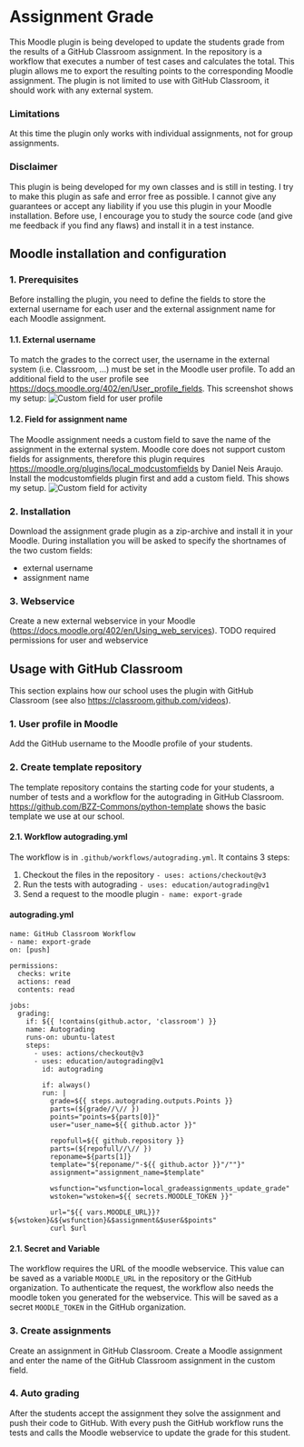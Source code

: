 # Assignment Grade

This Moodle plugin is being developed to update the students grade from the results of a GitHub Classroom assignment. In the repository is a workflow that executes a number of test cases and calculates the total. This plugin allows me to export the resulting points to the corresponding Moodle assignment.
The plugin is not limited to use with GitHub Classroom, it should work with any external system.
### Limitations
At this time the plugin only works with individual assignments, not for group assignments.
### Disclaimer
This plugin is being developed for my own classes and is still in testing. I try to make this plugin as safe and error free as possible. I cannot give any guarantees or accept any liability if you use this plugin in your Moodle installation. Before use, I encourage you to study the source code (and give me feedback if you find any flaws) and install it in a test instance. 
## Moodle installation and configuration
### 1. Prerequisites
Before installing the plugin, you need to define the fields to store the external username for each user and the external assignment name for each Moodle assignment.
#### 1.1. External username
To match the grades to the correct user, the username in the external system (i.e. Classroom, ...) must be set in the Moodle user profile. To add an additional field to the user profile see https://docs.moodle.org/402/en/User_profile_fields.
This screenshot shows my setup:
![Custom field for user profile](https://it.bzz.ch/wikiV2/_media/howto/git/grading/classroom_moodle_userprofile.png)
####  1.2. Field for assignment name
The Moodle assignment needs a custom field to save the name of the assignment in the external system. Moodle core does not support custom fields for assignments, therefore this plugin requires https://moodle.org/plugins/local_modcustomfields by Daniel Neis Araujo. Install the modcustomfields plugin first and add a custom field.
This shows my setup.
![Custom field for activity](https://it.bzz.ch/wikiV2/_media/howto/git/grading/classroom_moodle_customfield.png)

### 2. Installation
Download the assignment grade plugin as a zip-archive and install it in your Moodle. During installation you will be asked to specify the shortnames of the two custom fields:

 - external username
 - assignment name
### 3. Webservice
Create a new external webservice in your Moodle (https://docs.moodle.org/402/en/Using_web_services).
TODO required permissions for user and webservice
## Usage with GitHub Classroom
This section explains how our school uses the plugin with GitHub Classroom (see also https://classroom.github.com/videos).
### 1. User profile in Moodle
Add the GitHub username to the Moodle profile of your students. 

### 2. Create template repository
The template repository contains the starting code for your students, a number of tests and a workflow for the autograding in GitHub Classroom. https://github.com/BZZ-Commons/python-template shows the basic template we use at our school.

#### 2.1. Workflow autograding.yml
The workflow is in `.github/workflows/autograding.yml`. It contains 3 steps:

 1. Checkout the files in the repository `- uses: actions/checkout@v3`
 2. Run the tests with autograding `- uses: education/autograding@v1`
 3. Send a request to the moodle plugin `- name: export-grade` 

#### autograding.yml
```
name: GitHub Classroom Workflow
- name: export-grade
on: [push]

permissions:
  checks: write
  actions: read
  contents: read

jobs:
  grading:
    if: ${{ !contains(github.actor, 'classroom') }}
    name: Autograding
    runs-on: ubuntu-latest
    steps:
      - uses: actions/checkout@v3
      - uses: education/autograding@v1
        id: autograding
      
        if: always()
        run: |
          grade=${{ steps.autograding.outputs.Points }}
          parts=(${grade//\// })
          points="points=${parts[0]}"
          user="user_name=${{ github.actor }}"
          
          repofull=${{ github.repository }}
          parts=(${repofull//\// })
          reponame=${parts[1]}
          template="${reponame/"-${{ github.actor }}"/""}"
          assignment="assignment_name=$template"

          wsfunction="wsfunction=local_gradeassignments_update_grade"
          wstoken="wstoken=${{ secrets.MOODLE_TOKEN }}"
          
          url="${{ vars.MOODLE_URL}}?${wstoken}&${wsfunction}&$assignment&$user&$points"
          curl $url

```
#### 2.1. Secret and Variable
The workflow requires the URL of the moodle webservice. This value can be saved as a variable `MOODLE_URL` in the repository or the GitHub organization.
To authenticate the request, the workflow also needs the moodle token you generated for the webservice. This will be saved as a secret `MOODLE_TOKEN` in the GitHub organization.

### 3. Create assignments
Create an assignment in GitHub Classroom. 
Create a Moodle assignment and enter the name of the GitHub Classroom assignment in the custom field.
### 4. Auto grading
After the students accept the assignment they solve the assignment and push their code to GitHub. With every push the GitHub workflow runs the tests and calls the Moodle webservice to update the grade for this student.

